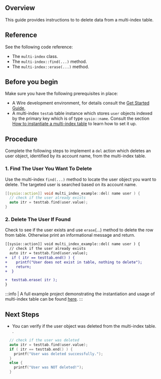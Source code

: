 <!-- ---
title: How to delete data from a multi-index table
--- -->

## Overview

This guide provides instructions to to delete data from a multi-index table.

## Reference

See the following code reference:

<!-- Add references to classes -->
* The `multi-index` class.
* The `multi-index::find(...)` method.
* The `multi-index::erase(...)` method.

## Before you begin

Make sure you have the following prerequisites in place:

* A Wire development environment, for details consult the [Get Started Guide](../../../../getting-started/getting-started-intro.md),
* A multi-index `testab` table instance which stores `user` objects indexed by the primary key which is of type `sysio::name`. Consult the section [How to instantiate a multi-index table](./how-to-instantiate-a-multi-index-table.md) to learn how to set it up.

## Procedure

Complete the following steps to implement a `del` action which deletes an user object, identified by its account name, from the multi-index table.

### 1. Find The User You Want To Delete

Use the multi-index `find(...)` method to locate the user object you want to delete. The targeted user is searched based on its account name.

```cpp
[[sysio::action]] void multi_index_example::del( name user ) {
  // check if the user already exists
  auto itr = testtab.find(user.value);
}
```

### 2. Delete The User If Found

Check to see if the user exists and use `erase`(...) method to delete the row from table. Otherwise print an informational message and return.

```diff
[[sysio::action]] void multi_index_example::del( name user ) {
  // check if the user already exists
  auto itr = testtab.find(user.value);
+  if ( itr == testtab.end() ) {
+    printf("User does not exist in table, nothing to delete");
+    return;
+  }

+  testtab.erase( itr );
}
```

:::info
| A full example project demonstrating the instantiation and usage of multi-index table can be found [here](https://github.com/Wire-Network/cdt/blob/master/examples/multi_index_example).
:::


## Next Steps

* You can verify if the user object was deleted from the multi-index table. .

```cpp
  // check if the user was deleted
  auto itr = testtab.find(user.value);
  if ( itr == testtab.end() ) {
    printf("User was deleted successfully.");
  }
  else {
    printf("User was NOT deleted!");
  }
```
